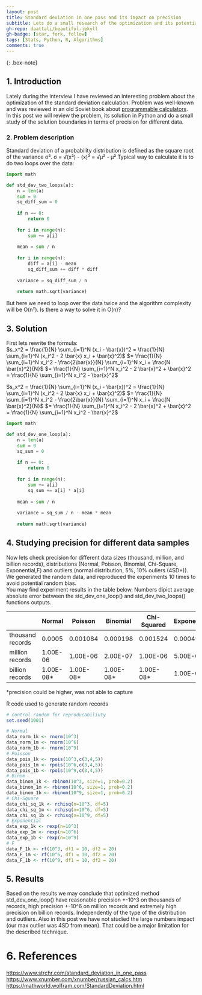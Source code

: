 ```yaml
---
layout: post
title: Standard deviation in one pass and its impact on precision
subtitle: Lets do a small research of the optimization and its potential weaknesses
gh-repo: daattali/beautiful-jekyll
gh-badge: [star, fork, follow]
tags: [Stats, Python, R, Algorithms]
comments: true
---
```


{: .box-note}

## 1. Introduction
Lately during the interview I have reviewed an interesting problem about the optimization of the standard deviation calculation. Problem was well-known and was reviewed in an old Soviet book 
about [programmable calculators](https://www.xnumber.com/xnumber/russian_calcs.htm).  
In this post we will review the problem, its solution in Python and do a small study of the solution boundaries in terms of precision for different data. 

### 2. Problem description
Standard deviation of a probability distribution is defined as the square root of the variance σ².
σ = √(x²) - (x)² = √μ² - μ²
Typical way to calculate it is to do two loops over the data:

```python
import math

def std_dev_two_loops(a):
    n = len(a)
    sum = 0
	sq_diff_sum = 0
	
	if n == 0:
        return 0
    
    for i in range(n):
        sum += a[i]
		
    mean = sum / n
    
    for i in range(n):
        diff = a[i] - mean
        sq_diff_sum += diff * diff
    
	variance = sq_diff_sum / n
    
	return math.sqrt(variance)
```
But here we need to loop over the data twice and the algorithm complexity will be O(n²). 
Is there a way to solve it in O(n)?

## 3. Solution
First lets rewrite the formula:  
$s_x^2 = \frac{1}{N} \sum_{i=1}^N (x_i - \bar{x})^2 = \frac{1}{N} \sum_{i=1}^N (x_i^2 - 2 \bar{x} x_i + \bar{x}^2)$
$= \frac{1}{N} \sum_{i=1}^N x_i^2 - \frac{2\bar{x}}{N} \sum_{i=1}^N x_i + \frac{N \bar{x}^2}{N}$
$=  \frac{1}{N} \sum_{i=1}^N x_i^2 - 2 \bar{x}^2 + \bar{x}^2 = \frac{1}{N} \sum_{i=1}^N x_i^2 - \bar{x}^2$  

<p>
    $s_x^2 = \frac{1}{N} \sum_{i=1}^N (x_i - \bar{x})^2 = \frac{1}{N} \sum_{i=1}^N (x_i^2 - 2 \bar{x} x_i + \bar{x}^2)$
    $= \frac{1}{N} \sum_{i=1}^N x_i^2 - \frac{2\bar{x}}{N} \sum_{i=1}^N x_i + \frac{N \bar{x}^2}{N}$
    $=  \frac{1}{N} \sum_{i=1}^N x_i^2 - 2 \bar{x}^2 + \bar{x}^2 = \frac{1}{N} \sum_{i=1}^N x_i^2 - \bar{x}^2$  
</p>

```python
import math

def std_dev_one_loop(a):
    n = len(a)
	sum = 0
    sq_sum = 0
	
    if n == 0:
        return 0
    
    for i in range(n):
        sum += a[i]
        sq_sum += a[i] * a[i]
    
	mean = sum / n
    
	variance = sq_sum / n - mean * mean
    
	return math.sqrt(variance)
```

## 4. Studying precision for different data samples

Now lets check precision for different data sizes (thousand, million, and billion records), 
distributions (Normal, Poisson, Binomial, Chi-Square, Exponential,F) and outliers (normal distribution, 5%, 10% ouliers (4SD+)). 
We generated the random data, and reproduced the experiments 10 times to avoid potential random bias.  
You may find experiment results in the table below. Numbers dipict average absolute error between the std_dev_one_loop() and std_dev_two_loops() functions outputs.

  
| | Normal | Poisson | Binomial | Chi-Squared | Exponential | F | Normal+Outliers 5% | Normal+Outliers 10% |
|---|---|---|---|---|---|---|---|---|
| thousand records | 0.0005 | 0.001084 | 0.000198 | 0.001524 | 0.0004965 | 0.000311 | 0.00064 | 0.00092 |
| million records | 1.00E-06 | 1.00E-06 | 2.00E-07 | 1.00E-06 | 5.00E-07 | 3.00E-07 | 1.00E-06 | 2.00E-07 |
| billion records | 1.00E-08* | 1.00E-08* | 1.00E-08* | 1.00E-08* | 1.00E-08* | 1.00E-08* | 1.00E-08* | 1.00E-08* |  

*precision could be higher, was not able to capture  

R code used to generate random records
```R
# control random for reproducabiliuty
set.seed(1001)

# Normal
data_norm_1k <- rnorm(10^3)
data_norm_1m <- rnorm(10^6)
data_norm_1b <- rnorm(10^9)
# Poisson
data_pois_1k <- rpois(10^3,c(3,4,5))
data_pois_1m <- rpois(10^6,c(3,4,5))
data_pois_1b <- rpois(10^9,c(3,4,5))
# Binom
data_binom_1k <- rbinom(10^3, size=1, prob=0.2)
data_binom_1m <- rbinom(10^6, size=1, prob=0.2)
data_binom_1b <- rbinom(10^9, size=1, prob=0.2)
# Chi-Square
data_chi_sq_1k <- rchisq(n=10^3, df=5)
data_chi_sq_1m <- rchisq(n=10^6, df=5)
data_chi_sq_1b <- rchisq(n=10^9, df=5)
# Exponential
data_exp_1k <- rexp(n=10^3)
data_exp_1m <- rexp(n=10^6)
data_exp_1b <- rexp(n=10^9)
# F
data_F_1k <- rf(10^3, df1 = 10, df2 = 20)
data_F_1m <- rf(10^6, df1 = 10, df2 = 20)
data_F_1b <- rf(10^9, df1 = 10, df2 = 20)
```

## 5. Results

Based on the results we may conclude that optimized method std_dev_one_loop() have reasonable precision +-10^3 on thousands of records,
high precision +-10^6 on million records and extremely high precision on billion records. 
Independently of the type of the distribution and outliers. Also in this post we have not studied the large numbers impact (our max outlier was 4SD from mean). That could be a major limitation for the described technique.


# 6. References

 https://www.strchr.com/standard_deviation_in_one_pass
 https://www.xnumber.com/xnumber/russian_calcs.htm
 https://mathworld.wolfram.com/StandardDeviation.html
